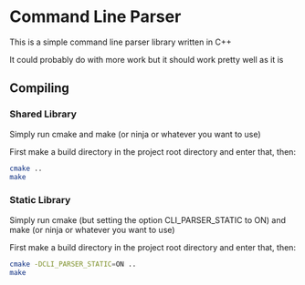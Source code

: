 # Command Line Parser

This is a simple command line parser library written in C++

It could probably do with more work but it should work pretty well as it is

## Compiling

### Shared Library

Simply run cmake and make (or ninja or whatever you want to use)

First make a build directory in the project root directory and enter that, then:

```bash
cmake ..
make
```

### Static Library

Simply run cmake (but setting the option CLI_PARSER_STATIC to ON) and make (or ninja or whatever you want to use)

First make a build directory in the project root directory and enter that, then:

```bash
cmake -DCLI_PARSER_STATIC=ON ..
make
```
